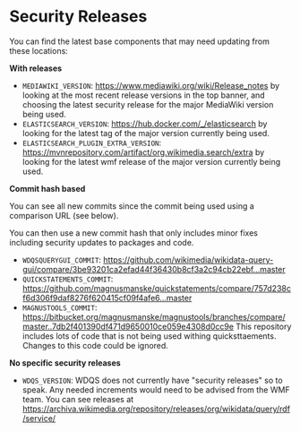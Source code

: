 # Security Releases

You can find the latest base components that may need updating from these locations:

**With releases**

- `MEDIAWIKI_VERSION`: https://www.mediawiki.org/wiki/Release_notes by looking at the most recent release versions in the top banner, and choosing the latest security release for the major MediaWiki version being used.
- `ELASTICSEARCH_VERSION`: https://hub.docker.com/_/elasticsearch by looking for the latest tag of the major version currently being used.
- `ELASTICSEARCH_PLUGIN_EXTRA_VERSION`: https://mvnrepository.com/artifact/org.wikimedia.search/extra by looking for the latest wmf release of the major version currently being used.

**Commit hash based**

You can see all new commits since the commit being used using a comparison URL (see below).

You can then use a new commit hash that only includes minor fixes including security updates to packages and code.

- `WDQSQUERYGUI_COMMIT`: https://github.com/wikimedia/wikidata-query-gui/compare/3be93201ca2efad44f36430b8cf3a2c94cb22ebf...master
- `QUICKSTATEMENTS_COMMIT`: https://github.com/magnusmanske/quickstatements/compare/757d238cf6d306f9daf8276f620415cf09f4afe6...master
- `MAGNUSTOOLS_COMMIT`: https://bitbucket.org/magnusmanske/magnustools/branches/compare/master..7db2f401390df471d9650010ce059e4308d0cc9e This repository includes lots of code that is not being used withing quicksttaements. Changes to this code could be ignored.

**No specific security releases**

- `WDQS_VERSION`: WDQS does not currently have "security releases" so to speak. Any needed increments would need to be advised from the WMF team. You can see releases at https://archiva.wikimedia.org/repository/releases/org/wikidata/query/rdf/service/
